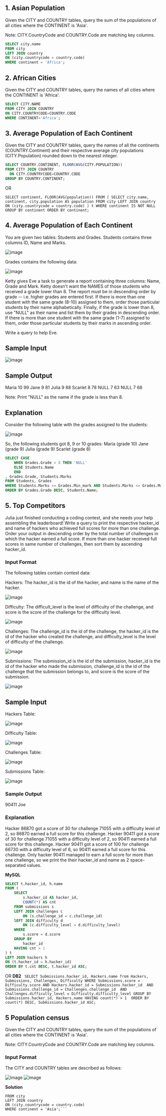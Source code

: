 ## 1. Asian Population

Given the CITY and COUNTRY tables, query the sum of the populations of all cities where the CONTINENT is 'Asia'.

Note: CITY.CountryCode and COUNTRY.Code are matching key columns.

```sql
SELECT city.name
FROM city
LEFT JOIN country
ON (city.countrycode = country.code)
WHERE continent = 'Africa';
```

## 2. African Cities

Given the CITY and COUNTRY tables, query the names of all cities where the CONTINENT is 'Africa'.

```sql
SELECT CITY.NAME
FROM CITY JOIN COUNTRY
ON CITY.COUNTRYCODE=COUNTRY.CODE
WHERE CONTINENT='Africa';
```

## 3. Average Population of Each Continent

Given the CITY and COUNTRY tables, query the names of all the continents (COUNTRY.Continent) and their respective average city populations (CITY.Population) rounded down to the nearest integer.

```sql
SELECT COUNTRY.CONTINENT, FLOOR(AVG(CITY.POPULATION))
FROM CITY JOIN COUNTRY
  ON CITY.COUNTRYCODE=COUNTRY.CODE
GROUP BY COUNTRY.CONTINENT;
```

OR

``SELECT continent, FLOOR(AVG(population))
FROM (
    SELECT city.name, continent, city.population AS population
    FROM city
    LEFT JOIN country
    ON (city.countrycode = country.code)
) t
WHERE continent IS NOT NULL
GROUP BY continent ORDER BY continent;``

## 4. Average Population of Each Continent

You are given two tables: Students and Grades. Students contains three columns ID, Name and Marks.

![image](https://user-images.githubusercontent.com/42794483/220068481-e85e5807-e114-4e3c-8bc2-a1ad8f8dec0e.png)

Grades contains the following data:

![image](https://user-images.githubusercontent.com/42794483/220068527-e11f64f3-518d-488a-bb16-a8919b4851ae.png)

Ketty gives Eve a task to generate a report containing three columns: Name, Grade and Mark. Ketty doesn't want the NAMES of those students who received a grade lower than 8. The report must be in descending order by grade -- i.e. higher grades are entered first. If there is more than one student with the same grade (8-10) assigned to them, order those particular students by their name alphabetically. Finally, if the grade is lower than 8, use "NULL" as their name and list them by their grades in descending order. If there is more than one student with the same grade (1-7) assigned to them, order those particular students by their marks in ascending order.

Write a query to help Eve.

## Sample Input

![image](https://user-images.githubusercontent.com/42794483/220068647-d31251b8-980f-45c4-a2ef-aacf93a1da96.png)

## Sample Output

Maria 10 99
Jane 9 81
Julia 9 88 
Scarlet 8 78
NULL 7 63
NULL 7 68

Note: Print "NULL"  as the name if the grade is less than 8.

## Explanation
Consider the following table with the grades assigned to the students:

![image](https://user-images.githubusercontent.com/42794483/220068741-5aa82fd7-c771-4fa1-a207-e5b2bc5a5530.png)



So, the following students got 8, 9 or 10 grades:
Maria (grade 10)
Jane (grade 9)
Julia (grade 9)
Scarlet (grade 8)

```sql
SELECT CASE 
    WHEN Grades.Grade < 8 THEN 'NULL' 
    ELSE Students.Name 
    END 
, Grades.Grade, Students.Marks 
FROM Students, Grades 
WHERE Students.Marks >= Grades.Min_mark AND Students.Marks <= Grades.Max_mark 
ORDER BY Grades.Grade DESC, Students.Name;
```

## 5. Top Competitors

Julia just finished conducting a coding contest, and she needs your help assembling the leaderboard! Write a query to print the respective hacker_id and name of hackers who achieved full scores for more than one challenge. Order your output in descending order by the total number of challenges in which the hacker earned a full score. If more than one hacker received full scores in same number of challenges, then sort them by ascending hacker_id.

### Input Format

The following tables contain contest data:

Hackers: The hacker_id is the id of the hacker, and name is the name of the hacker. 

![image](https://user-images.githubusercontent.com/42794483/220049991-418f22a0-b848-4c39-ba69-822054d353f4.png)

Difficulty: The difficult_level is the level of difficulty of the challenge, and score is the score of the challenge for the difficulty level. 

![image](https://user-images.githubusercontent.com/42794483/220050053-2adbae8c-9405-48d9-89f0-87575e0e780a.png)

Challenges: The challenge_id is the id of the challenge, the hacker_id is the id of the hacker who created the challenge, and difficulty_level is the level of difficulty of the challenge. 

![image](https://user-images.githubusercontent.com/42794483/220050265-08ed65ea-499f-45ba-a9fa-06454774f04f.png)

Submissions: The submission_id is the id of the submission, hacker_id is the id of the hacker who made the submission, challenge_id is the id of the challenge that the submission belongs to, and score is the score of the submission.

![image](https://user-images.githubusercontent.com/42794483/220050366-0f3dad3d-8373-4445-8b29-2421748cb28e.png)

## Sample Input
Hackers Table: 

![image](https://user-images.githubusercontent.com/42794483/220050442-4dbe2e58-fddd-4bd9-af8c-cce9069c4832.png)

Difficulty Table: 

![image](https://user-images.githubusercontent.com/42794483/220051091-e0a47787-7682-43a5-8a88-014d1f9fb895.png)

Challenges Table: 

![image](https://user-images.githubusercontent.com/42794483/220051008-fd63819c-6320-4880-a8a1-a471e06189b0.png)

Submissions Table: 

![image](https://user-images.githubusercontent.com/42794483/220050963-3daeceec-e5eb-421b-b12f-d81288dec9de.png)

### Sample Output
90411 Joe
### Explanation
Hacker 86870 got a score of 30 for challenge 71055 with a difficulty level of 2, so 86870 earned a full score for this challenge.
Hacker 90411 got a score of 30 for challenge 71055 with a difficulty level of 2, so 90411 earned a full score for this challenge.
Hacker 90411 got a score of 100 for challenge 66730 with a difficulty level of 6, so 90411 earned a full score for this challenge.
Only hacker 90411 managed to earn a full score for more than one challenge, so we print the their hacker_id and name as 2 space-separated values.

**MySQL**
```sql
SELECT t.hacker_id, h.name
FROM (
    SELECT 
        s.hacker_id AS hacker_id, 
        COUNT(*) AS cnt
    FROM submissions s 
    LEFT JOIN challenges c 
        ON (s.challenge_id = c.challenge_id)
    lEFT JOIN difficulty d
        ON (c.difficulty_level = d.difficulty_level)
    WHERE 
        s.score = d.score
    GROUP BY 
        hacker_id
    HAVING cnt > 1
) t 
LEFT JOIN hackers h
ON (t.hacker_id = h.hacker_id)
ORDER BY t.cnt DESC, t.hacker_id ASC;
```

OR
**DB2**
``
SELECT Submissions.hacker_id, Hackers.name from Hackers, Submissions, Challenges, Difficulty
WHERE Submissions.score = Difficulty.score
AND Hackers.hacker_id = Submissions.hacker_id 
AND Submissions.challenge_id = Challenges.challenge_id 
AND Challenges.difficulty_level = Difficulty.difficulty_level
GROUP BY Submissions.hacker_id, Hackers.name
HAVING count(*) > 1 
ORDER BY count(*) DESC, Submissions.hacker_id ASC;``

##  5 Population census
Given the CITY and COUNTRY tables, query the sum of the populations of all cities where the CONTINENT is 'Asia'.

Note: CITY.CountryCode and COUNTRY.Code are matching key columns.

### Input Format

The CITY and COUNTRY tables are described as follows:

![image](https://user-images.githubusercontent.com/42794483/220911707-13f59514-e9f2-425e-b550-dab5c5cb76e2.png) ![image](https://user-images.githubusercontent.com/42794483/220911759-dfcc1c25-b97d-4fe5-925e-5fa644036ac5.png)

**Solution**
```SELECT SUM(city.population)
FROM city
LEFT JOIN country
ON (city.countrycode = country.code)
WHERE continent = 'Asia';```

